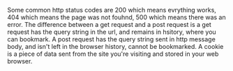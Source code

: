Some common http status codes are 200 which means evrything works, 404 which means the page was not fouhnd, 500 which means there was an error.
The difference between a get request and a post request is a get request has the query string in the url, and remains in hsitory, where you can bookmark. A post request has the query string sent in http message body, and isn't left in the browser history, cannot be bookmarked.
A cookie is a piece of data sent from the site you're visiting and stored in your web browser.
